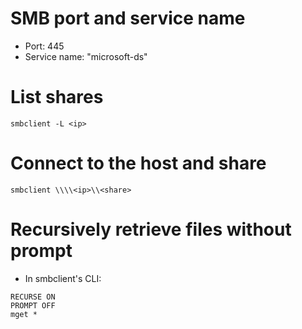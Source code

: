 # SMB port and service name

- Port: 445
- Service name: "microsoft-ds"

# List shares

```
smbclient -L <ip>
```

# Connect to the host and share

```
smbclient \\\\<ip>\\<share>
```

# Recursively retrieve files without prompt

- In smbclient's CLI:
```
RECURSE ON
PROMPT OFF
mget *
```
